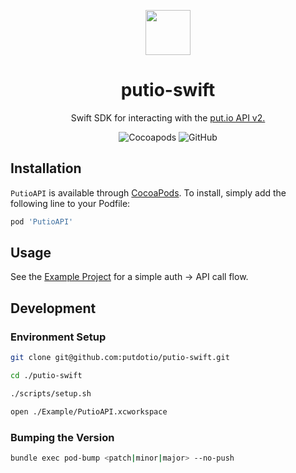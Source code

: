 <div align="center">
  <p>
    <img src="https://static.put.io/images/putio-boncuk.png" width="72">
  </p>

  <h1>putio-swift</h1>

  <p>
    Swift SDK for interacting with the <a href="https://api.put.io/v2/docs">put.io API v2.</a>
  </p>

  <p>
    <img src="https://img.shields.io/cocoapods/v/PutioAPI" alt="Cocoapods">
    <img src="https://img.shields.io/github/license/putdotio/putio-swift" alt="GitHub">
  </p>
</div>

## Installation

`PutioAPI` is available through [CocoaPods](https://cocoapods.org/pods/PutioAPI). To install, simply add the following line to your Podfile:

```ruby
pod 'PutioAPI'
```

## Usage

See the [Example Project](./Example/PutioAPI/ViewController.swift) for a simple auth -> API call flow.

## Development

### Environment Setup

```bash
git clone git@github.com:putdotio/putio-swift.git

cd ./putio-swift

./scripts/setup.sh

open ./Example/PutioAPI.xcworkspace
```

### Bumping the Version

```bash
bundle exec pod-bump <patch|minor|major> --no-push
```
